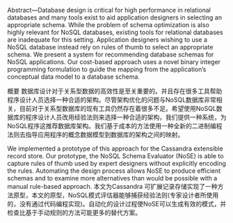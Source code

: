 Abstract—Database design is critical for high performance in relational databases and many tools exist to aid application designers in selecting an appropriate schema. While the problem of schema optimization is also highly relevant for NoSQL databases, existing tools for relational databases are inadequate for this setting. Application designers wishing to use a NoSQL database instead rely on rules of thumb to select an appropriate schema. We present a system for recommending database schemas for NoSQL applications. Our cost-based approach uses a novel binary integer programming formulation to guide the mapping from the application’s conceptual data model to a database schema.

概要
数据库设计对于关系型数据的高效性是至关重要的。并且存在很多工具帮助程序设计人员选择一种合适的架构。尽管架构优化的问题与NoSQL数据库非常相关，目前对于关系型数据库的现有工具仍然存在着很多不足。希望使用NoSQL数据库的程序设计人员改用经验法则来选择一种合适的架构，我们提供一种系统，为NoSQL程序这推荐数据库架构。我们基于成本的方法使用一种全新的二进制编程法则去指导应用程序的概念数据模型到数据库的架构之间的映射。

We implemented a prototype of this approach for the Cassandra extensible record store. Our prototype, the NoSQL Schema Evaluator (NoSE) is able to capture rules of thumb used by expert designers without explicitly encoding the rules. Automating the design process allows NoSE to produce efficient schemas and to examine more alternatives than would be possible with a manual rule-based approach.
本文为Cassandra 可扩展记录存储实现了一种方法原型，本文的原型，NoSQL模式评估器能够捕获经验法则(专家设计者所使用的，没有通过代码编程实现)。自动化的设计过程使NoSE可以生成有效的模式，并检查比基于手动规则的方法可能更多的替代方案。
